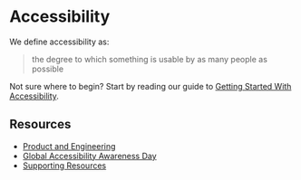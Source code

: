# Accessibility

We define accessibility as:

> the degree to which something is usable by as many people as possible

Not sure where to begin? Start by reading our guide to [Getting Started With Accessibility](getting-started.md).

## Resources

- [Product and Engineering](product-and-engineering.md)
- [Global Accessibility Awareness Day](global-accessibility-awareness-day)
- [Supporting Resources](supporting-resources.md)
